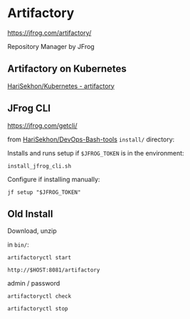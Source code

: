 # Artifactory

https://jfrog.com/artifactory/

Repository Manager by JFrog

## Artifactory on Kubernetes

[HariSekhon/Kubernetes - artifactory](https://github.com/HariSekhon/Kubernetes-configs/tree/master/artifactory)

## JFrog CLI

https://jfrog.com/getcli/

from [HariSekhon/DevOps-Bash-tools](https://github.com/HariSekhon/DevOps-Bash-tools) `install/` directory:

Installs and runs setup if `$JFROG_TOKEN` is in the environment:

```shell
install_jfrog_cli.sh
```

Configure if installing manually:

```shell
jf setup "$JFROG_TOKEN"
```

## Old Install

Download, unzip

in `bin/`:

```shell
artifactoryctl start
```

```
http://$HOST:8081/artifactory
```

admin / password

```shell
artifactoryctl check
```

```shell
artifactoryctl stop
```
